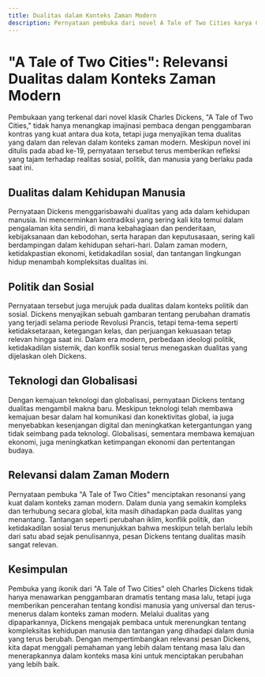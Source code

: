 ```yaml
---
title: Dualitas dalam Konteks Zaman Modern
description: Pernyataan pembuka dari novel A Tale of Two Cities karya Charles Dickens, yang menggambarkan kontras antara dua kota dan tema dualitas, masih memiliki relevansi yang kuat dalam konteks zaman modern. Dickens menggambarkan konflik dan ketegangan antara kebaikan dan keburukan, kebijaksanaan dan kebodohan, serta harapan dan keputusasaan, yang tetap relevan dalam dinamika politik, sosial, dan teknologis saat ini. Dengan merenungkan pesan Dickens tentang dualitas, kita dapat mendapatkan wawasan yang lebih dalam tentang kompleksitas kehidupan manusia dan tantangan yang dihadapi dalam dunia yang terus berubah, mendorong kita untuk mencari pemahaman yang lebih mendalam dan menciptakan perubahan yang positif.
---
```

# "A Tale of Two Cities": Relevansi Dualitas dalam Konteks Zaman Modern

Pembukaan yang terkenal dari novel klasik Charles Dickens, "A Tale of Two Cities," tidak hanya menangkap imajinasi pembaca dengan penggambaran kontras yang kuat antara dua kota, tetapi juga menyajikan tema dualitas yang dalam dan relevan dalam konteks zaman modern. Meskipun novel ini ditulis pada abad ke-19, pernyataan tersebut terus memberikan refleksi yang tajam terhadap realitas sosial, politik, dan manusia yang berlaku pada saat ini.

## Dualitas dalam Kehidupan Manusia

Pernyataan Dickens menggarisbawahi dualitas yang ada dalam kehidupan manusia. Ini mencerminkan kontradiksi yang sering kali kita temui dalam pengalaman kita sendiri, di mana kebahagiaan dan penderitaan, kebijaksanaan dan kebodohan, serta harapan dan keputusasaan, sering kali berdampingan dalam kehidupan sehari-hari. Dalam zaman modern, ketidakpastian ekonomi, ketidakadilan sosial, dan tantangan lingkungan hidup menambah kompleksitas dualitas ini.

## Politik dan Sosial

Pernyataan tersebut juga merujuk pada dualitas dalam konteks politik dan sosial. Dickens menyajikan sebuah gambaran tentang perubahan dramatis yang terjadi selama periode Revolusi Prancis, tetapi tema-tema seperti ketidaksetaraan, ketegangan kelas, dan perjuangan kekuasaan tetap relevan hingga saat ini. Dalam era modern, perbedaan ideologi politik, ketidakadilan sistemik, dan konflik sosial terus menegaskan dualitas yang dijelaskan oleh Dickens.

## Teknologi dan Globalisasi

Dengan kemajuan teknologi dan globalisasi, pernyataan Dickens tentang dualitas mengambil makna baru. Meskipun teknologi telah membawa kemajuan besar dalam hal komunikasi dan konektivitas global, ia juga menyebabkan kesenjangan digital dan meningkatkan ketergantungan yang tidak seimbang pada teknologi. Globalisasi, sementara membawa kemajuan ekonomi, juga meningkatkan ketimpangan ekonomi dan pertentangan budaya.

## Relevansi dalam Zaman Modern

Pernyataan pembuka "A Tale of Two Cities" menciptakan resonansi yang kuat dalam konteks zaman modern. Dalam dunia yang semakin kompleks dan terhubung secara global, kita masih dihadapkan pada dualitas yang menantang. Tantangan seperti perubahan iklim, konflik politik, dan ketidakadilan sosial terus menunjukkan bahwa meskipun telah berlalu lebih dari satu abad sejak penulisannya, pesan Dickens tentang dualitas masih sangat relevan.

## Kesimpulan

Pembuka yang ikonik dari "A Tale of Two Cities" oleh Charles Dickens tidak hanya menawarkan penggambaran dramatis tentang masa lalu, tetapi juga memberikan pencerahan tentang kondisi manusia yang universal dan terus-menerus dalam konteks zaman modern. Melalui dualitas yang dipaparkannya, Dickens mengajak pembaca untuk merenungkan tentang kompleksitas kehidupan manusia dan tantangan yang dihadapi dalam dunia yang terus berubah. Dengan mempertimbangkan relevansi pesan Dickens, kita dapat menggali pemahaman yang lebih dalam tentang masa lalu dan menerapkannya dalam konteks masa kini untuk menciptakan perubahan yang lebih baik.

